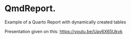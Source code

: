 # QmdReport.

Example of a Quarto Report with dynamically created tables

Presentation given on this: https://youtu.be/Uay6X65Ukvk
